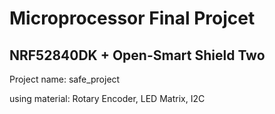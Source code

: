 # Microprocessor Final Projcet

## NRF52840DK + Open-Smart Shield Two

Project name: safe_project

using material: Rotary Encoder, LED Matrix, I2C